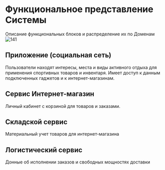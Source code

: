 # Функциональное представление Системы
Описание функциональных блоков и распределение их по Доменам
![141](https://i.imgur.com/gI13SnW.jpg)


## Приложение (социальная сеть)
Пользователи находят интересы, места и виды активного отдыха для применения спортивных товаров и инвентаря. Имеет доступ к данным подключенных гаджетов и к интернет-магазинам. 


## Сервис Интернет-магазин
Личный кабинет с корзиной для товаров и заказами.


## Складской сервис 
Материальный учет товаров для интернет-магазина



## Логистический сервис
Донные об исполнении заказов и свободных мощностях доставки




